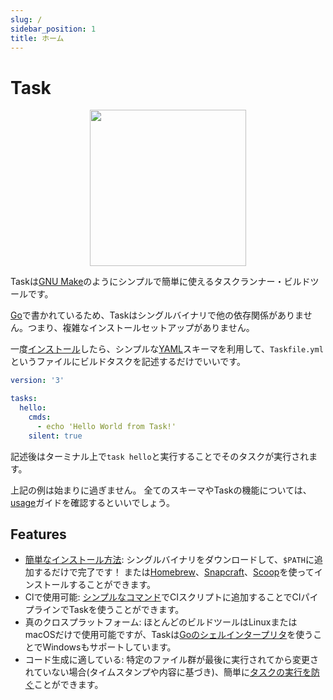 ```yaml
---
slug: /
sidebar_position: 1
title: ホーム
---
```


# Task

<div align="center">
  <img id="logo" src="img/logo.svg" height="250px" width="250px" />
</div>

Taskは[GNU Make][make]のようにシンプルで簡単に使えるタスクランナー・ビルドツールです。

[Go][go]で書かれているため、Taskはシングルバイナリで他の依存関係がありません。つまり、複雑なインストールセットアップがありません。

一度[インストール](installation.md)したら、シンプルな[YAML][yaml]スキーマを利用して、`Taskfile.yml`というファイルにビルドタスクを記述するだけでいいです。

```yaml title="Taskfile.yml"
version: '3'

tasks:
  hello:
    cmds:
      - echo 'Hello World from Task!'
    silent: true
```

記述後はターミナル上で`task hello`と実行することでそのタスクが実行されます。

上記の例は始まりに過ぎません。 全てのスキーマやTaskの機能については、[usage](/usage)ガイドを確認するといいでしょう。

## Features

- [簡単なインストール方法](installation.md): シングルバイナリをダウンロードして、`$PATH`に追加するだけで完了です！ または[Homebrew][homebrew]、[Snapcraft][snapcraft]、[Scoop][scoop]を使ってインストールすることができます。
- Clで使用可能: [シンプルなコマンド](installation.md#install-script)でCIスクリプトに追加することでCIパイプラインでTaskを使うことができます。
- 真のクロスプラットフォーム: ほとんどのビルドツールはLinuxまたはmacOSだけで使用可能ですが、Taskは[Goのシェルインタープリタ][sh]を使うことでWindowsもサポートしています。
- コード生成に適している: 特定のファイル群が最後に実行されてから変更されていない場合(タイムスタンプや内容に基づき)、簡単に[タスクの実行を防ぐ](/usage#prevent-unnecessary-work)ことができます。

<!-- prettier-ignore-start -->

<!-- prettier-ignore-end -->
[make]: https://www.gnu.org/software/make/
[go]: https://go.dev/
[yaml]: http://yaml.org/
[homebrew]: https://brew.sh/
[snapcraft]: https://snapcraft.io/
[scoop]: https://scoop.sh/
[sh]: https://github.com/mvdan/sh
